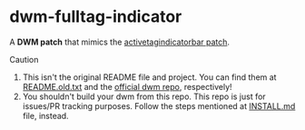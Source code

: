 dwm-fulltag-indicator
=====================

A **DWM patch** that mimics the [activetagindicatorbar patch].

[activetagindicatorbar patch]: https://dwm.suckless.org/patches/activetagindicatorbar/

> [!CAUTION]
>
> 1. This isn't the original README file and project. You can find
>    them at [README.old.txt] and the [official dwm repo],
>    respectively!
> 2. You shouldn't build your dwm from this repo. This repo is just
>    for issues/PR tracking purposes. Follow the steps mentioned at
>    [INSTALL.md] file, instead.

[README.old.txt]: README.old.txt
[official dwm repo]: https://git.suckless.org/dwm

[INSTALL.md]: INSTALL.md
